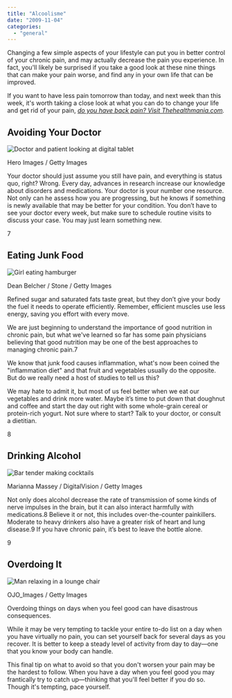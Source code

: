 ```yaml
---
title: "Alcoolisme"
date: "2009-11-04"
categories: 
  - "general"
---
```


Changing a few simple aspects of your lifestyle can put you in better control of your chronic pain, and may actually decrease the pain you experience. In fact, you'll likely be surprised if you take a good look at these nine things that can make your pain worse, and find any in your own life that can be improved.

If you want to have less pain tomorrow than today, and next week than this week, it's worth taking a close look at what you can do to change your life and get rid of your pain, _[do you have back pain? Visit Thehealthmania.com](https://thehealthmania.com/Erase+My+Back+Pain+Review)._

## Avoiding Your Doctor

![Doctor and patient looking at digital tablet](https://www.verywellhealth.com/thmb/GXWakvHMscrM4inGjRNg7ld8HNs=/2122x1415/filters:no_upscale():max_bytes(150000):strip_icc():format(webp)/GettyImages-497325859-56b2ddab5f9b58def9c91503.jpg)

Hero Images / Getty Images

Your doctor should just assume you still have pain, and everything is status quo, right? Wrong. Every day, advances in research increase our knowledge about disorders and medications. Your doctor is your number one resource. Not only can he assess how you are progressing, but he knows if something is newly available that may be better for your condition. You don’t have to see your doctor every week, but make sure to schedule routine visits to discuss your case. You may just learn something new.

7

## Eating Junk Food

![Girl eating hamburger](https://www.verywellhealth.com/thmb/jf_Z7_c0p1toiJoSxRNjMFGinrE=/2122x1415/filters:no_upscale():max_bytes(150000):strip_icc():format(webp)/GettyImages-168066972-56b2de153df78cdfa0044db2.jpg)

Dean Belcher / Stone / Getty Images

Refined sugar and saturated fats taste great, but they don’t give your body the fuel it needs to operate efficiently. Remember, efficient muscles use less energy, saving you effort with every move.

We are just beginning to understand the importance of good nutrition in chronic pain, but what we've learned so far has some pain physicians believing that good nutrition may be one of the best approaches to managing chronic pain.7

We know that junk food causes inflammation, what's now been coined the "inflammation diet" and that fruit and vegetables usually do the opposite. But do we really need a host of studies to tell us this?

We may hate to admit it, but most of us feel better when we eat our vegetables and drink more water. Maybe it’s time to put down that doughnut and coffee and start the day out right with some whole-grain cereal or protein-rich yogurt. Not sure where to start? Talk to your doctor, or consult a dietitian.

8

## Drinking Alcohol

![Bar tender making cocktails](https://www.verywellhealth.com/thmb/aCRFIywX5ClLtmfBhlTE_V-znUI=/2125x1416/filters:no_upscale():max_bytes(150000):strip_icc():format(webp)/GettyImages-553331677-56b2deb83df78cdfa0044e53.jpg)

Marianna Massey / DigitalVision / Getty Images

Not only does alcohol decrease the rate of transmission of some kinds of nerve impulses in the brain, but it can also interact harmfully with medications.8 Believe it or not, this includes over-the-counter painkillers. Moderate to heavy drinkers also have a greater risk of heart and lung disease.9 If you have chronic pain, it’s best to leave the bottle alone.

9

## Overdoing It

![Man relaxing in a lounge chair](https://www.verywellhealth.com/thmb/d6RH1RlOsdBgKnVU6z8TaLRNtp8=/2122x1415/filters:no_upscale():max_bytes(150000):strip_icc():format(webp)/GettyImages-479632455-56b2df7a5f9b58def9c916ac.jpg)

OJO\_Images / Getty Images

Overdoing things on days when you feel good can have disastrous consequences.

While it may be very tempting to tackle your entire to-do list on a day when you have virtually no pain, you can set yourself back for several days as you recover. It is better to keep a steady level of activity from day to day—one that you know your body can handle.

This final tip on what to avoid so that you don't worsen your pain may be the hardest to follow. When you have a day when you feel good you may frantically try to catch up—thinking that you'll feel better if you do so. Though it's tempting, pace yourself.
